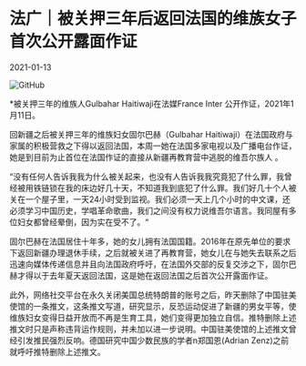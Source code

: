 # 法广｜被关押三年后返回法国的维族女子首次公开露面作证

2021-01-13

![GitHub](https://chinadigitaltimes.net/chinese/files/2021/01/image-1610527691625.png)

*被关押三年的维族人Gulbahar Haitiwaji在法媒France Inter 公开作证，2021年1月11日。 

回新疆之后被关押三年的维族妇女固尔巴赫（Gulbahar Haitiwaji）在法国政府与家属的积极营救之下得以返回法国，本周一她在法国多家电视以及广播电台作证，她是到目前为止首位在法国作证的直接从新疆再教育营中逃脱的维吾尔族人 。

“没有任何人告诉我我为什么被关起来，也没有人告诉我我究竟犯了什么罪，我曾经被用铁链锁在我的床边好几十天，不知道我到底犯了什么罪。我们好几十个人被关在一个屋子里，一天24小时受到监视。我们必须一天上几个小时的中文课，还必须学习中国历史，学唱革命歌曲，我们之间没有权力说维吾尔语言。我同屋有多位妇女都曾经晕倒，因为实在受不了。“

固尔巴赫在法国居住十年多，她的女儿拥有法国国籍。2016年在原先单位的要求下返回新疆办理退休手续，之后就被关进了再教育营，她女儿在与她失去联系之后迅速向媒体传递信息并且向法国政府呼吁，在法国外交部的反复交涉之下，固尔巴赫才得以于去年夏天返回法国，这是她在返回法国之后首次公开露面作证。

此外，网络社交平台在永久关闭美国总统特朗普的账号之后，昨天删除了中国驻美使馆的一条推文，这条推文写道，研究显示，反恐运动促进了新疆的男女平等，使维族妇女变得日益开放而不再是生育工具，她们变得更加独立自信。推特删除上述推文时只是声称违背运作规则，并未加以进一步说明。中国驻美使馆的上述推文曾经引发推民强烈反响。德国研究中国少数民族的学者n郑国恩(Adrian Zenz)之前就呼吁推特删除上述推文。

